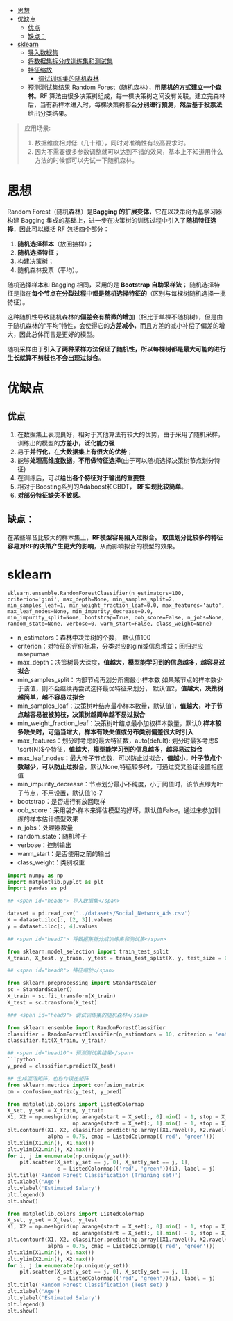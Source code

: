 - [ 思想](#head1)
- [ 优缺点](#head2)
	- [ 优点](#head3)
	- [ 缺点：](#head4)
- [ sklearn](#head5)
	- [ 导入数据集](#head6)
	- [ 将数据集拆分成训练集和测试集](#head7)
	- [ 特征缩放](#head8)
		- [ 调试训练集的随机森林](#head9)
	- [ 预测测试集结果](#head10)
Random Forest（随机森林），用**随机的方式建立一个森林**。RF 算法由很多决策树组成，每一棵决策树之间没有关联。建立完森林后，当有新样本进入时，每棵决策树都会**分别进行预测，然后基于投票法**给出分类结果。
>应用场景:
>1. 数据维度相对低（几十维），同时对准确性有较高要求时。
>2. 因为不需要很多参数调整就可以达到不错的效果，基本上不知道用什么方法的时候都可以先试一下随机森林。

# <span id="head1"> 思想</span>

Random Forest（随机森林）是**Bagging 的扩展变体**，它在以决策树为基学习器构建 Bagging 集成的基础上，进一步在决策树的训练过程中引入了**随机特征选择**，因此可以概括 RF 包括四个部分：

1.  **随机选择样本**（放回抽样）；
2.  **随机选择特征**；
3.  构建决策树；
4.  随机森林投票（平均）。

随机选择样本和 Bagging 相同，采用的是 **Bootstrap 自助采样法**；
随机选择特征是指在**每个节点在分裂过程中都是随机选择特征的**（区别与每棵树随机选择一批特征）。

这种随机性导致随机森林的**偏差会有稍微的增加**（相比于单棵不随机树），但是由于随机森林的“平均”特性，会使得它的**方差减小**，而且方差的减小补偿了偏差的增大，因此总体而言是更好的模型。

随机采样由于**引入了两种采样方法保证了随机性，所以每棵树都是最大可能的进行生长就算不剪枝也不会出现过拟合**。

# <span id="head2"> 优缺点</span>

## <span id="head3"> 优点</span>

1.  在数据集上表现良好，相对于其他算法有较大的优势，由于采用了随机采样，训练出的模型的**方差小，泛化能力强**
2.  易于**并行化**，在**大数据集上有很大的优势**；
3.  能够**处理高维度数据，不用做特征选择**(由于可以随机选择决策树节点划分特征)
4. 在训练后，可以**给出各个特征对于输出的重要性**
5. 相对于Boosting系列的Adaboost和GBDT， **RF实现比较简单**。
6. **对部分特征缺失不敏感。**

## <span id="head4"> 缺点：</span>
在某些噪音比较大的样本集上，**RF模型容易陷入过拟合。**
**取值划分比较多的特征容易对RF的决策产生更大的影响**，从而影响拟合的模型的效果。





# <span id="head5"> sklearn</span>
```sklearn.ensemble.RandomForestClassifier(n_estimators=100, criterion='gini', max_depth=None, min_samples_split=2, min_samples_leaf=1, min_weight_fraction_leaf=0.0, max_features='auto', max_leaf_nodes=None, min_impurity_decrease=0.0, min_impurity_split=None, bootstrap=True, oob_score=False, n_jobs=None, random_state=None, verbose=0, warm_start=False, class_weight=None)```
- n_estimators：森林中决策树的个数，	默认值100
- criterion：对特征的评价标准，分类对应的gini或信息增益；回归对应 msepumae
- max_depth：决策树最大深度，**值越大，模型能学习到的信息越多，越容易过拟合**
- min_samples_split：内部节点再划分所需最小样本数 如果某节点的样本数少于该值，则不会继续再尝试选择最优特征来划分，	默认值2，**值越大，决策树越简单，越不容易过拟合**
- min_samples_leaf：决策树叶结点最小样本数量，默认值1，**值越大，叶子节点越容易被被剪枝，决策树越简单越不易过拟合**
- min_weight_fraction_leaf：决策树叶结点最小加权样本数量，默认0,**样本较多缺失时，可适当增大，样本有缺失值或分布类别偏差很大时引入**
- max_features：划分时考虑的最大特征数，auto(defult): 划分时最多考虑$ \sqrt{N}$个特征，**值越大，模型能学习到的信息越多，越容易过拟合**
- max_leaf_nodes：最大叶子节点数，可以防止过拟合，**值越小，叶子节点个数越少，可以防止过拟合**，默认None,特征较多时，可通过交叉验证设置相应值
- min_impurity_decrease：节点划分最小不纯度，小于阈值时，该节点即为叶子节点，不用设置，默认值1e-7
- bootstrap：是否进行有放回取样
- oob_score：采用袋外样本来评估模型的好坏，默认值False。通过未参加训练的样本估计模型效果
- n_jobs：处理器数量
- random_state：随机种子
- verbose：控制输出
- warm_start：是否使用之前的输出
- class_weight：类别权重


```Python
import numpy as np
import matplotlib.pyplot as plt
import pandas as pd

## <span id="head6"> 导入数据集</span>

dataset = pd.read_csv('../datasets/Social_Network_Ads.csv')
X = dataset.iloc[:, [2, 3]].values
y = dataset.iloc[:, 4].values

## <span id="head7"> 将数据集拆分成训练集和测试集</span>

from sklearn.model_selection import train_test_split
X_train, X_test, y_train, y_test = train_test_split(X, y, test_size = 0.25, random_state = 0)

## <span id="head8"> 特征缩放</span>

from sklearn.preprocessing import StandardScaler
sc = StandardScaler()
X_train = sc.fit_transform(X_train)
X_test = sc.transform(X_test)

### <span id="head9"> 调试训练集的随机森林</span>

from sklearn.ensemble import RandomForestClassifier
classifier = RandomForestClassifier(n_estimators = 10, criterion = 'entropy', random_state = 0)
classifier.fit(X_train, y_train)

## <span id="head10"> 预测测试集结果</span>
```python
y_pred = classifier.predict(X_test)

## 生成混淆矩阵，也称作误差矩阵
from sklearn.metrics import confusion_matrix
cm = confusion_matrix(y_test, y_pred)

from matplotlib.colors import ListedColormap
X_set, y_set = X_train, y_train
X1, X2 = np.meshgrid(np.arange(start = X_set[:, 0].min() - 1, stop = X_set[:, 0].max() + 1, step = 0.01),
                     np.arange(start = X_set[:, 1].min() - 1, stop = X_set[:, 1].max() + 1, step = 0.01))
plt.contourf(X1, X2, classifier.predict(np.array([X1.ravel(), X2.ravel()]).T).reshape(X1.shape),
             alpha = 0.75, cmap = ListedColormap(('red', 'green')))
plt.xlim(X1.min(), X1.max())
plt.ylim(X2.min(), X2.max())
for i, j in enumerate(np.unique(y_set)):
    plt.scatter(X_set[y_set == j, 0], X_set[y_set == j, 1],
                c = ListedColormap(('red', 'green'))(i), label = j)
plt.title('Random Forest Classification (Training set)')
plt.xlabel('Age')
plt.ylabel('Estimated Salary')
plt.legend()
plt.show()

from matplotlib.colors import ListedColormap
X_set, y_set = X_test, y_test
X1, X2 = np.meshgrid(np.arange(start = X_set[:, 0].min() - 1, stop = X_set[:, 0].max() + 1, step = 0.01),
                     np.arange(start = X_set[:, 1].min() - 1, stop = X_set[:, 1].max() + 1, step = 0.01))
plt.contourf(X1, X2, classifier.predict(np.array([X1.ravel(), X2.ravel()]).T).reshape(X1.shape),
             alpha = 0.75, cmap = ListedColormap(('red', 'green')))
plt.xlim(X1.min(), X1.max())
plt.ylim(X2.min(), X2.max())
for i, j in enumerate(np.unique(y_set)):
    plt.scatter(X_set[y_set == j, 0], X_set[y_set == j, 1],
                c = ListedColormap(('red', 'green'))(i), label = j)
plt.title('Random Forest Classification (Test set)')
plt.xlabel('Age')
plt.ylabel('Estimated Salary')
plt.legend()
plt.show()
```

